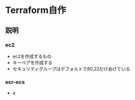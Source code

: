 # Terraform自作

## 説明
### ec2
- ec2を作成するもの
- キーペアを作成する
- セキュリティグループはデフォルトで80,22だけあけている

### ecr-ecs
- a